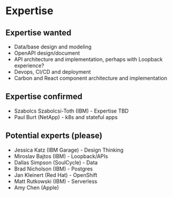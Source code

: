 # Expertise

## Expertise wanted
- Data/base design and modeling
- OpenAPI design/document
- API architecture and implementation, perhaps with Loopback experience?
- Devops, CI/CD and deployment
- Carbon and React component architecture and implementation

## Expertise confirmed
- Szabolcs Szabolcsi-Toth (IBM) - Expertise TBD
- Paul Burt (NetApp) - k8s and stateful apps

## Potential experts (please)
- Jessica Katz (IBM Garage) - Design Thinking
- Miroslav Bajtos (IBM) - Loopback/APIs
- Dallas Simpson (SoulCycle) - Data
- Brad Nicholson (IBM) - Postgres
- Jan Kleinert (Red Hat) - OpenShift
- Matt Rutkowski (IBM) - Serverless
- Amy Chen (Apple)
